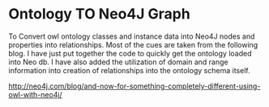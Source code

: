 # Ontology TO Neo4J Graph
To Convert owl ontology classes and instance data into Neo4J nodes and properties into relationships. Most of the cues are taken from the following blog. I have just put together the code to quickly get the ontology loaded into Neo db. I have also added the utilization of domain and range information into creation of relationships into the ontology schema itself.

http://neo4j.com/blog/and-now-for-something-completely-different-using-owl-with-neo4j/